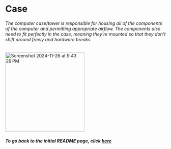 # Case
###### The computer case/tower is responsible for housing all of the components of the computer and permitting appropriate airflow. The components also need to fit perfectly in the case, meaning they're mounted so that they don't shift around freely and hardware breaks.
<img width="250" alt="Screenshot 2024-11-26 at 9 43 29 PM" src="https://github.com/user-attachments/assets/3ed694b8-71e6-412d-9100-87dc978b89c8">

##### To go back to the initial README page, click [here](https://github.com/trevclay/MD-Tutorial-Final-Project-/blob/4eb1e4bb9cbcd13a9a76cea6c46e1bad2fe4cfef/README.md)
